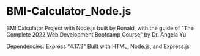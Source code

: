 # BMI-Calculator_Node.js
BMI Calculator Project with Node.js built by Ronald, with the guide of "The Complete 2022 Web Development Bootcamp Course" by Dr. Angela Yu

Dependencies: Express "4.17.2"
Built with HTML, Node.js, and Express.js
